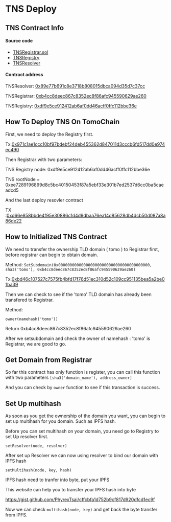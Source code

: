 # TNS Deploy

## TNS Contract Info

#### Source code
- [TNSRegistrar.sol](../tns/TNSRegistrar.sol)
- [TNSRegistry](../tns/TNSRegistry.sol)
- [TNSResolver](../tns/TNSResolver.sol)


#### Contract address
TNSResolver: [0x89e77b691c8e3718b808015dbca094d35d7c37cc](https://scan.testnet.tomochain.com/address/0x89e77b691c8e3718b808015dbca094d35d7c37cc)

TNSRegistrar: [0xb4cc8deec867c8352ec8f86afc945590629ae260](https://scan.testnet.tomochain.com/address/0xb4cc8deec867c8352ec8f86afc945590629ae260)

TNSRegistry: [0xdf9e5ce912412ab6af0dd46acff0ffc112bbe36e](https://scan.testnet.tomochain.com/address/0xdf9e5ce912412ab6af0dd46acff0ffc112bbe36e)

## How To Deploy TNS On TomoChain

First, we need to deploy the Registry first.

Tx:[0x971c1ae1ccc10bf97bdebf24deb455362d847011d3cccb6fd517dd0e974ec490](https://scan.testnet.tomochain.com/txs/0x971c1ae1ccc10bf97bdebf24deb455362d847011d3cccb6fd517dd0e974ec490)

Then Registrar with two parameters:

TNS Registry node: 0xdf9e5ce912412ab6af0dd46acff0ffc112bbe36e

TNS rootNode = 0xee7289196899d8c5bc40150453f87a5ebf33e301b7ed2537d6cc0ba5caeadcd5

And the last deploy resovler contract

TX :[0xd66e858bbde4f95e30886c1d4d9dbaa76ea14d85628db4dcb50d087a8a86de22](https://scan.testnet.tomochain.com/txs/0xd66e858bbde4f95e30886c1d4d9dbaa76ea14d85628db4dcb50d087a8a86de22)

## How to Initialized TNS Contract

We need to transfer the ownership TLD domain ( tomo ) to Registrar first, before registrar can begin to obtain domain.

Method:  `SetSubdomain(0x0000000000000000000000000000000000000000, sha3('tomo'), 0xb4cc8deec867c8352ec8f86afc945590629ae260)`

Tx:[0xbd46c107527c7575fb4bfd17f76d51ec310d52c109cc951135bea5a2be01ba39](https://scan.testnet.tomochain.com/txs/0xbd46c107527c7575fb4bfd17f76d51ec310d52c109cc951135bea5a2be01ba39)

Then we can check to see if the 'tomo' TLD domain has already been transfered to Registrar.

Method: 

`owner(namehash('tomo'))`

Return 0xb4cc8deec867c8352ec8f86afc945590629ae260

After we setsubdomain and check the owner of namehash : 'tomo' is Registrar, we are good to go.

## Get Domain from Registrar

So far this contract has only function is register, you can call this function with two parameters  `[sha3('domain_name'), address_owner]`

And you can check by `owner` function to see if this transaction is success.

## Set Up multihash

As soon as you get the ownership of the domain you want, you can begin to set up multihash for you domain. Such as IPFS hash.

Before you can set multihash on your domain, you need go to Registry to set Up resolver first.

`setResolver(node, resolver)` 

After set up Resolver we can now using resolver to bind our domain with IPFS hash

`setMultihash(node, key, hash)`

 IPFS hash need to tranfer into byte, put your IPFS 

This website can help you to transfer your IPFS hash into byte

https://gist.github.com/PhyrexTsai/cffcbfa1d752b9cf817d920dfcd1ec9f

Now we can check `multihash(node, key)` and get back the byte transfer from IPFS.
